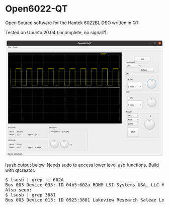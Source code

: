 # Open6022-QT
Open Source software for the Hantek 6022BL DSO written in QT

Tested on Ubuntu 20.04 (incomplete, no signal?).

<img src="https://raw.githubusercontent.com/supaplextor/Open6022-QT/master/Screenshot%20from%202020-08-09%2007-32-11.png">

lsusb output below. Needs sudo to access lower level usb functions. Build with qtcreator.

<pre>
$ lsusb | grep -i 602A
Bus 003 Device 033: ID 04b5:602a ROHM LSI Systems USA, LLC Hantek6022BL 
Also seen:
$ lsusb | grep 3881
Bus 003 Device 013: ID 0925:3881 Lakeview Research Saleae Logic - See also <a href="https://sigrok.org/wiki/Saleae_Logic/Info">https://sigrok.org/wiki/Saleae_Logic/Info</a>
</pre>
